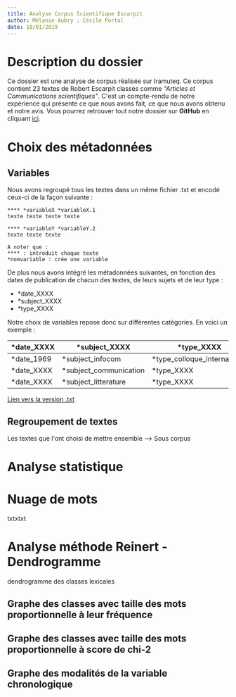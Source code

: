 ```yaml
---
title: Analyse Corpus Scientifique Escarpit
author: Mélanie Aubry ; Cécile Portal
date: 10/01/2019
---
```


# Description du dossier

Ce dossier est une analyse de corpus réalisée sur Iramuteq. Ce corpus contient 23 textes de Robert Escarpit classés comme *"Articles et Communications scientifiques"*. C'est un compte-rendu de notre expérience qui présente ce que nous avons fait, ce que nous avons obtenu et notre avis. Vous pourrez retrouver tout notre dossier sur __GitHub__ en cliquant [ici](https://github.com/belzepaf/Analyse_Corpus_Scientifique_Escarpit).

# Choix des métadonnées

## Variables

Nous avons regroupé tous les textes dans un même fichier .txt et encodé ceux-ci de la façon suivante :

~~~~
**** *variableX *variableX.1
texte texte texte texte

**** *variableY *variableY.2
texte texte texte

A noter que :
**** : introduit chaque texte
*nomvariable : crée une variable
~~~~
De plus nous avons intégré les métadonnées suivantes, en fonction des dates de publication de chacun des textes, de leurs sujets et de leur type : 
* *date_XXXX
* *subject_XXXX
* *type_XXXX

Notre choix de variables repose donc sur différentes catégories. En voici un exemple :

| *date_XXXX      | *subject_XXXX     | *type_XXXX      |
| ------------- | ------------- | ------------- |
| *date_1969      | *subject_infocom      | *type_colloque_international      |
| *date_XXXX        | *subject_communication       | *type_XXXX        |
| *date_XXXX      | *subject_litterature      | *type_XXXX      |


[Lien vers la version .txt]()

## Regroupement de textes

Les textes que l'ont choisi de mettre ensemble --> Sous corpus

# Analyse statistique

# Nuage de mots

txtxtxt

# Analyse méthode Reinert - Dendrogramme

dendrogramme des classes lexicales

## Graphe des classes avec taille des mots proportionnelle à leur fréquence

## Graphe des classes avec taille des mots proportionnelle à score de chi-2

## Graphe des modalités de la variable chronologique
